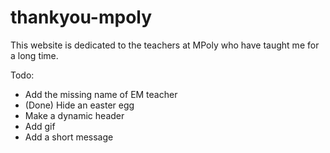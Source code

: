 # thankyou-mpoly

This website is dedicated to the teachers at MPoly who have taught me for a long time.

Todo:
- Add the missing name of EM teacher
- (Done) Hide an easter egg
- Make a dynamic header
- Add gif
- Add a short message
